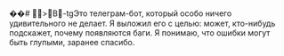��#   >B- t g Это телеграм-бот, который особо ничего удивительного не делает. 
Я выложил его с целью: может, кто-нибудь подскажет, почему появляются баги. 
Я понимаю, что ошибки могут быть глупыми, заранее спасибо.
 
 
